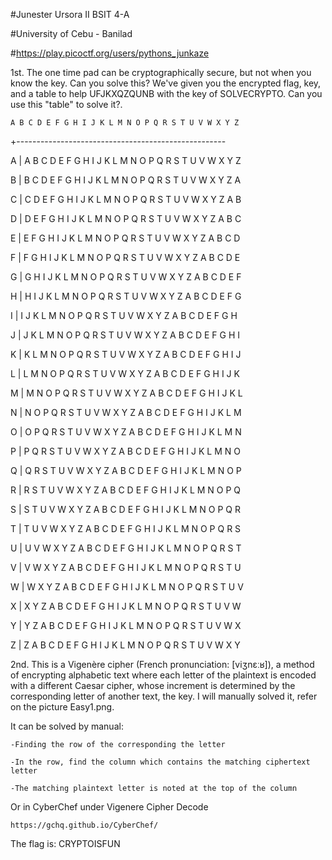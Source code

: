 #Junester Ursora II BSIT 4-A

#University of Cebu - Banilad

#https://play.picoctf.org/users/pythons_junkaze

1st. The one time pad can be cryptographically secure, but not when you know the key. Can you solve this? We've given you the encrypted flag, key, and a table to help UFJKXQZQUNB with the key of SOLVECRYPTO. Can you use this "table" to solve it?.

    A B C D E F G H I J K L M N O P Q R S T U V W X Y Z 
    
   +----------------------------------------------------
   
A | A B C D E F G H I J K L M N O P Q R S T U V W X Y Z

B | B C D E F G H I J K L M N O P Q R S T U V W X Y Z A

C | C D E F G H I J K L M N O P Q R S T U V W X Y Z A B

D | D E F G H I J K L M N O P Q R S T U V W X Y Z A B C

E | E F G H I J K L M N O P Q R S T U V W X Y Z A B C D

F | F G H I J K L M N O P Q R S T U V W X Y Z A B C D E

G | G H I J K L M N O P Q R S T U V W X Y Z A B C D E F

H | H I J K L M N O P Q R S T U V W X Y Z A B C D E F G

I | I J K L M N O P Q R S T U V W X Y Z A B C D E F G H

J | J K L M N O P Q R S T U V W X Y Z A B C D E F G H I

K | K L M N O P Q R S T U V W X Y Z A B C D E F G H I J

L | L M N O P Q R S T U V W X Y Z A B C D E F G H I J K

M | M N O P Q R S T U V W X Y Z A B C D E F G H I J K L

N | N O P Q R S T U V W X Y Z A B C D E F G H I J K L M

O | O P Q R S T U V W X Y Z A B C D E F G H I J K L M N

P | P Q R S T U V W X Y Z A B C D E F G H I J K L M N O

Q | Q R S T U V W X Y Z A B C D E F G H I J K L M N O P

R | R S T U V W X Y Z A B C D E F G H I J K L M N O P Q

S | S T U V W X Y Z A B C D E F G H I J K L M N O P Q R

T | T U V W X Y Z A B C D E F G H I J K L M N O P Q R S

U | U V W X Y Z A B C D E F G H I J K L M N O P Q R S T

V | V W X Y Z A B C D E F G H I J K L M N O P Q R S T U

W | W X Y Z A B C D E F G H I J K L M N O P Q R S T U V

X | X Y Z A B C D E F G H I J K L M N O P Q R S T U V W

Y | Y Z A B C D E F G H I J K L M N O P Q R S T U V W X

Z | Z A B C D E F G H I J K L M N O P Q R S T U V W X Y

2nd. This is a Vigenère cipher (French pronunciation: [viʒnɛːʁ]), a method of encrypting alphabetic text where each letter of the plaintext is encoded with a different Caesar cipher, whose increment is determined by the corresponding letter of another text, the key. I will manually solved it, refer on the picture Easy1.png.

It can be solved by manual:

    -Finding the row of the corresponding the letter
    
    -In the row, find the column which contains the matching ciphertext letter
    
    -The matching plaintext letter is noted at the top of the column
    
Or in CyberChef under Vigenere Cipher Decode

    https://gchq.github.io/CyberChef/

The flag is: CRYPTOISFUN
